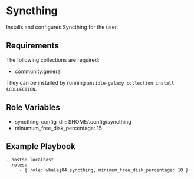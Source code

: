 Syncthing
=========

Installs and configures Syncthing for the user.

Requirements
------------

The following collections are required:

- community.general

They can be installed by running `ansible-galaxy collection install $COLLECTION`.

Role Variables
--------------

- syncthing\_config\_dir: $HOME/.config/syncthing
- minumum\_free\_disk\_percentage: 15

Example Playbook
----------------

    - hosts: localhost
      roles:
         - { role: whalej84.syncthing, minimum_free_disk_percentage: 10 }


